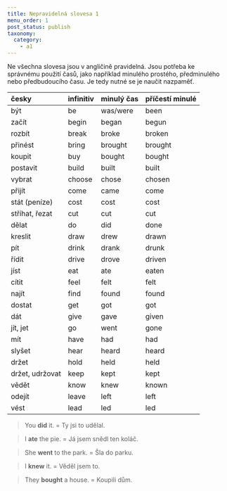 ```yaml
---
title: Nepravidelná slovesa 1
menu_order: 1
post_status: publish
taxonomy:
  category:
    - a1
---
```


Ne všechna slovesa jsou v angličině pravidelná. Jsou potřeba ke správnému použití časů, jako například minulého prostého, předminulého nebo předbudoucího času. Je tedy nutné se je naučit nazpaměť.

| česky           | infinitiv | minulý čas | příčestí minulé |
| :-------------- | :-------- | :--------- | :-------------- |
| být             | be        | was/were   | been            |
| začít           | begin     | began      | begun           |
| rozbít          | break     | broke      | broken          |
| přinést         | bring     | brought    | brought         |
| koupit          | buy       | bought     | bought          |
| postavit        | build     | built      | built           |
| vybrat          | choose    | chose      | chosen          |
| přijít          | come      | came       | come            |
| stát (peníze)   | cost      | cost       | cost            |
| stříhat, řezat  | cut       | cut        | cut             |
| dělat           | do        | did        | done            |
| kreslit         | draw      | drew       | drawn           |
| pít             | drink     | drank      | drunk           |
| řídit           | drive     | drove      | driven          |
| jíst            | eat       | ate        | eaten           |
| cítit           | feel      | felt       | felt            |
| najít           | find      | found      | found           |
| dostat          | get       | got        | got             |
| dát             | give      | gave       | given           |
| jít, jet        | go        | went       | gone            |
| mít             | have      | had        | had             |
| slyšet          | hear      | heard      | heard           |
| držet           | hold      | held       | held            |
| držet, udržovat | keep      | kept       | kept            |
| vědět           | know      | knew       | known           |
| odejít          | leave     | left       | left            |
| vést            | lead      | led        | led             |

> You **did** it. = Ty jsi to udělal.

> I **ate** the pie. = Já jsem snědl ten koláč.

> She **went** to the park. = Šla do parku.

> I **knew** it. = Věděl jsem to.

> They **bought** a house. = Koupili dům.

